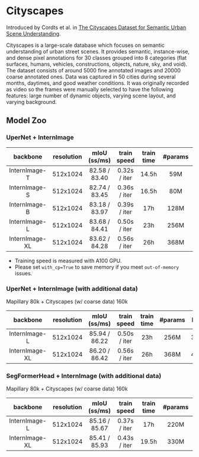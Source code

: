 # Cityscapes

Introduced by Cordts et al. in [The Cityscapes Dataset for Semantic Urban Scene Understanding](https://paperswithcode.com/paper/the-cityscapes-dataset-for-semantic-urban).

Cityscapes is a large-scale database which focuses on semantic understanding of urban street scenes. It provides semantic, instance-wise, and dense pixel annotations for 30 classes grouped into 8 categories (flat surfaces, humans, vehicles, constructions, objects, nature, sky, and void). The dataset consists of around 5000 fine annotated images and 20000 coarse annotated ones. Data was captured in 50 cities during several months, daytimes, and good weather conditions. It was originally recorded as video so the frames were manually selected to have the following features: large number of dynamic objects, varying scene layout, and varying background.

## Model Zoo

### UperNet + InternImage

| backbone       | resolution |  mIoU (ss/ms) | train speed | train time | #params | FLOPs | Config | Download                                                                      |
|:--------------:|:----------:|:------------:|:-----------:|:----------:|:-------:|:-----:|:----:|:----:|
| InternImage-T  | 512x1024   |   82.58 / 83.40    | 0.32s / iter       | 14.5h      | 59M     | 1889G | [config](./upernet_internimage_t_512x1024_160k_cityscapes.py) | [ckpt](https://github.com/OpenGVLab/InternImage/releases/download/seg_models/upernet_internimage_t_512x1024_160k_cityscapes.pth) \| [log](https://github.com/OpenGVLab/InternImage/releases/download/seg_models/upernet_internimage_t_512x1024_160k_cityscapes.log.json) |
| InternImage-S  | 512x1024   |   82.74 / 83.45    | 0.36s / iter       | 16.5h      | 80M     | 2035G | [config](./upernet_internimage_s_512x1024_160k_cityscapes.py) |[ckpt](https://github.com/OpenGVLab/InternImage/releases/download/seg_models/upernet_internimage_s_512x1024_160k_cityscapes.pth) \| [log](https://github.com/OpenGVLab/InternImage/releases/download/seg_models/upernet_internimage_s_512x1024_160k_cityscapes.log.json)  |
| InternImage-B  | 512x1024   |   83.18 / 83.97    | 0.39s / iter       | 17h        | 128M    | 2369G | [config](./upernet_internimage_b_512x1024_160k_cityscapes.py) |[ckpt](https://github.com/OpenGVLab/InternImage/releases/download/seg_models/upernet_internimage_b_512x1024_160k_cityscapes.pth) \| [log](https://github.com/OpenGVLab/InternImage/releases/download/seg_models/upernet_internimage_b_512x1024_160k_cityscapes.log.json)  |
| InternImage-L  | 512x1024   |    83.68 / 84.41   | 0.50s / iter       | 23h        | 256M    | 3234G | [config](./upernet_internimage_l_512x1024_160k_cityscapes.py) |[ckpt](https://github.com/OpenGVLab/InternImage/releases/download/seg_models/upernet_internimage_l_512x1024_160k_cityscapes.pth) \| [log](https://github.com/OpenGVLab/InternImage/releases/download/seg_models/upernet_internimage_l_512x1024_160k_cityscapes.log.json)  |
| InternImage-XL | 512x1024   |    83.62 / 84.28   | 0.56s / iter       | 26h       | 368M    | 4022G | [config](./upernet_internimage_xl_512x1024_160k_cityscapes.py) |[ckpt](https://github.com/OpenGVLab/InternImage/releases/download/seg_models/upernet_internimage_xl_512x1024_160k_cityscapes.pth) \| [log](https://github.com/OpenGVLab/InternImage/releases/download/seg_models/upernet_internimage_xl_512x1024_160k_cityscapes.log.json) |

- Training speed is measured with A100 GPU.
- Please set `with_cp=True` to save memory if you meet `out-of-memory` issues.

### UperNet + InternImage (with additional data)

Mapillary 80k + Cityscapes (w/ coarse data) 160k 

| backbone       | resolution |  mIoU (ss/ms) | train speed | train time | #params | FLOPs | Config | Download     |
|:--------------:|:----------:|:------------:|:-----------:|:-----------:|:-------:|:-----:|:------:|:------------:|
| InternImage-L  | 512x1024   | 85.94 / 86.22  | 0.50s / iter | 23h    | 256M  | 3234G | [config](./upernet_internimage_l_512x1024_160k_mapillary2cityscapes.py) | [ckpt](https://github.com/OpenGVLab/InternImage/releases/download/seg_models/upernet_internimage_l_512x1024_160k_mapillary2cityscapes.pth)  \| [log](https://github.com/OpenGVLab/InternImage/releases/download/seg_models/upernet_internimage_l_512x1024_160k_mapillary2cityscapes.log.json)  |
| InternImage-XL | 512x1024   | 86.20 / 86.42  | 0.56s / iter | 26h    | 368M  | 4022G | [config](./upernet_internimage_xl_512x1024_160k_mapillary2cityscapes.py) | [ckpt](https://github.com/OpenGVLab/InternImage/releases/download/seg_models/upernet_internimage_xl_512x1024_160k_mapillary2cityscapes.pth) \| [log](https://github.com/OpenGVLab/InternImage/releases/download/seg_models/upernet_internimage_xl_512x1024_160k_mapillary2cityscapes.log.json) |

### SegFormerHead + InternImage (with additional data)

Mapillary 80k + Cityscapes (w/ coarse data) 160k

| backbone       | resolution |  mIoU (ss/ms) | train speed | train time | #params | FLOPs | Config | Download |
|:--------------:|:----------:|:------------:|:-----------:|:-----------:|:-------:|:-----:|:-----:|:---------:|
| InternImage-L  | 512x1024   | 85.16 / 85.67  | 0.37s / iter       | 17h        | 220M    | 1580G | [config](./segformer_internimage_l_512x1024_160k_mapillary2cityscapes.py) | [ckpt](https://github.com/OpenGVLab/InternImage/releases/download/seg_models/segformer_internimage_l_512x1024_160k_mapillary2cityscapes.pth) \| [log](https://github.com/OpenGVLab/InternImage/releases/download/seg_models/segformer_internimage_l_512x1024_160k_mapillary2cityscapes.log.json)  |
| InternImage-XL | 512x1024   | 85.41 / 85.93  | 0.43s / iter       |  19.5h      | 330M    | 2364G | [config](./segformer_internimage_xl_512x1024_160k_mapillary2cityscapes.py) | [ckpt](https://github.com/OpenGVLab/InternImage/releases/download/seg_models/segformer_internimage_xl_512x1024_160k_mapillary2cityscapes.pth) \| [log](https://github.com/OpenGVLab/InternImage/releases/download/seg_models/segformer_internimage_xl_512x1024_160k_mapillary2cityscapes.log.json) |

